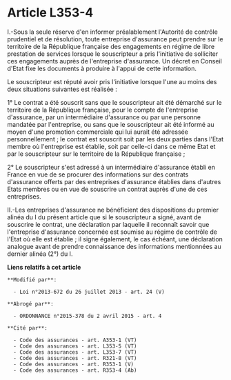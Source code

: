 # Article L353-4

I.-Sous la seule réserve d'en informer préalablement l'Autorité de contrôle prudentiel et de résolution, toute entreprise
d'assurance peut prendre sur le territoire de la République française des engagements en régime de libre prestation de
services lorsque le souscripteur a pris l'initiative de solliciter ces engagements auprès de l'entreprise d'assurance. Un
décret en Conseil d'Etat fixe les documents à produire à l'appui de cette information. 

Le souscripteur est réputé avoir pris l'initiative lorsque l'une au moins des deux situations suivantes est réalisée : 

1° Le contrat a été souscrit sans que le souscripteur ait été démarché sur le territoire de la République française, pour le
compte de l'entreprise d'assurance, par un intermédiaire d'assurance ou par une personne mandatée par l'entreprise, ou sans
que le souscripteur ait été informé au moyen d'une promotion commerciale qui lui aurait été adressée personnellement ; le
contrat est souscrit soit par les deux parties dans l'Etat membre où l'entreprise est établie, soit par celle-ci dans ce même
Etat et par le souscripteur sur le territoire de la République française ; 

2° Le souscripteur s'est adressé à un intermédiaire d'assurance établi en France en vue de se procurer des informations sur
des contrats d'assurance offerts par des entreprises d'assurance établies dans d'autres Etats membres ou en vue de souscrire
un contrat auprès d'une de ces entreprises. 

II.-Les entreprises d'assurance ne bénéficient des dispositions du premier alinéa du I du présent article que si le
souscripteur a signé, avant de souscrire le contrat, une déclaration par laquelle il reconnaît savoir que l'entreprise
d'assurance concernée est soumise au régime de contrôle de l'Etat où elle est établie ; il signe également, le cas échéant,
une déclaration analogue avant de prendre connaissance des informations mentionnées au dernier alinéa (2°) du I.

**Liens relatifs à cet article**

	**Modifié par**:

	  - Loi n°2013-672 du 26 juillet 2013 - art. 24 (V)

	**Abrogé par**:

	  - ORDONNANCE n°2015-378 du 2 avril 2015 - art. 4

	**Cité par**:

	  - Code des assurances - art. A353-1 (VT)
	  - Code des assurances - art. L353-5 (VT)
	  - Code des assurances - art. L353-7 (VT)
	  - Code des assurances - art. R321-8 (VT)
	  - Code des assurances - art. R353-1 (V)
	  - Code des assurances - art. R353-4 (Ab)
